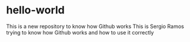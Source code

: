 # hello-world
This is a new repository to know how Github works 
This is Sergio Ramos trying to know how Github works and how to use it correctly
